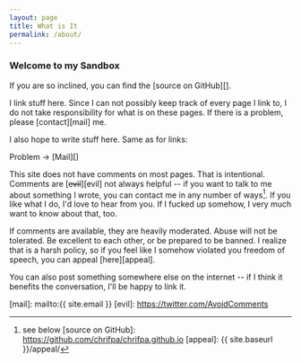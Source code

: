 ```yaml
---
layout: page
title: What is It
permalink: /about/
---
```


### Welcome to my Sandbox

If you are so inclined, you can find the [source on GitHub][].

I link stuff here. Since I can not possibly keep track of every page I link to, I do not take responsibility for what is on these pages. If there is a problem, please [contact][mail] me.

I also hope to write stuff here. Same as for links:

Problem → [Mail][]

This site does not have comments on most pages. That is intentional. Comments are [<strike>evil</strike>][evil] not always helpful -- if you want to talk to me about something I wrote, you can contact me in any number of ways[^social]. If you like what I do, I'd love to hear from you. If I fucked up somehow, I very much want to know about that, too.

If comments are available, they are heavily moderated. Abuse will not be tolerated. Be excellent to each other, or be prepared to be banned. I realize that is a harsh policy, so if you feel like I somehow violated you freedom of speech, you can appeal [here][appeal].

You can also post something somewhere else on the internet -- if I think it benefits the conversation, I'll be happy to link it.


[mail]: mailto:{{ site.email }}
[evil]: https://twitter.com/AvoidComments
[^social]: see below
[source on GitHub]: https://github.com/chrifpa/chrifpa.github.io
[appeal]: {{ site.baseurl }}/appeal/
